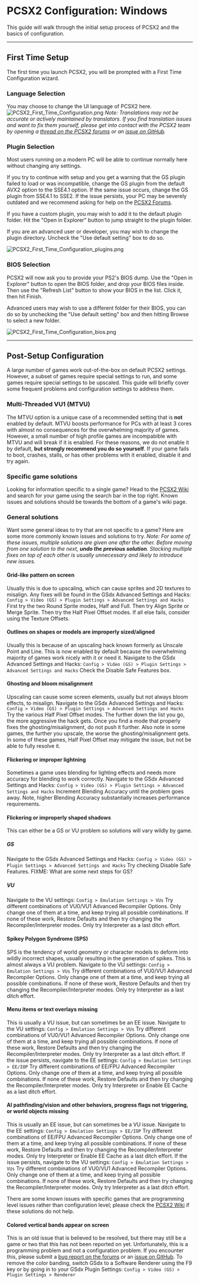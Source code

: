 # PCSX2 Configuration: Windows
This guide will walk through the initial setup process of PCSX2 and the basics of configuration.

---
## First Time Setup
The first time you launch PCSX2, you will be prompted with a First Time Configuration wizard.

### Language Selection
You may choose to change the UI language of PCSX2 here.
![PCSX2_First_Time_Configuration.png](PCSX2_First_Time_Configuration.png)
*Note: Translations may not be accurate or actively maintained by translators. If you find translation issues and want to fix them yourself, please get into contact with the PCSX2 team by opening a [thread on the PCSX2 forums](https://forums.pcsx2.net/) or an [issue on GitHub](https://github.com/PCSX2/pcsx2/issues).*

### Plugin Selection
Most users running on a modern PC will be able to continue normally here without changing any settings.

If you try to continue with setup and you get a warning that the GS plugin failed to load or was incompatible, change the GS plugin from the default AVX2 option to the SSE4.1 option. If the same issue occurs, change the GS plugin from SSE4.1 to SSE2. If the issue persists, your PC may be severely outdated and we recommend asking for help on the [PCSX2 Forums](https://forum.pcsx2.net).

If you have a custom plugin, you may wish to add it to the default plugin folder. Hit the "Open in Explorer" button to jump straight to the plugin folder.

If you are an advanced user or developer, you may wish to change the plugin directory. Uncheck the "Use default setting" box to do so.

![PCSX2_First_Time_Configuration_plugins.png](PCSX2_First_Time_Configuration_plugins.png)

### BIOS Selection
PCSX2 will now ask you to provide your PS2's BIOS dump. Use the "Open in Explorer" button to open the BIOS folder, and drop your BIOS files inside. Then use the "Refresh List" button to show your BIOS in the list. Click it, then hit Finish.

Advanced users may wish to use a different folder for their BIOS, you can do so by unchecking the "Use default setting" box and then hitting Browse to select a new folder.

![PCSX2_First_Time_Configuration_bios.png](PCSX2_First_Time_Configuration_bios.png)

---
## Post-Setup Configuration
A large number of games work out-of-the-box on default PCSX2 settings. However, a subset of games require special settings to run, and some games require special settings to be upscaled. This guide will briefly cover some frequent problems and configuration settings to address them. 

### Multi-Threaded VU1 (MTVU)
The MTVU option is a unique case of a recommended setting that is **not** enabled by default. MTVU boosts performance for PCs with at least 3 cores with almost no consequences for the overwhelming majority of games. However, a small number of high profile games are incompabible with MTVU and will break if it is enabled. For these reasons, we do not enable it by default, **but strongly recommend you do so yourself**. If your game fails to boot, crashes, stalls, or has other problems with it enabled, disable it and try again.

### Specific game solutions
Looking for information specific to a single game? Head to the [PCSX2 Wiki](https://wiki.pcsx2.net/Main_Page) and search for your game using the search bar in the top right. Known issues and solutions should be towards the bottom of a game's wiki page.

### General solutions
Want some general ideas to try that are not specific to a game? Here are some more commonly known issues and solutions to try. 
*Note: For some of these issues, multiple solutions are given one after the other. Before moving from one solution to the next, **undo the previous solution**. Stacking multiple fixes on top of each other is usually unnecessary and likely to introduce new issues.*

#### Grid-like pattern on screen
Usually this is due to upscaling, which can cause sprites and 2D textures to misalign. Any fixes will be found in the GSdx Advanced Settings and Hacks:
`Config > Video (GS) > Plugin Settings > Advanced Settings and Hacks`
First try the two Round Sprite modes, Half and Full. Then try Align Sprite or Merge Sprite. Then try the Half Pixel Offset modes. If all else fails, consider using the Texture Offsets.

#### Outlines on shapes or models are improperly sized/aligned
Usually this is because of an upscaling hack known formerly as Unscale Point and Line. This is now enabled by default because the overwhelming majority of games work nicely with it or need it. Navigate to the GSdx Advanced Settings and Hacks:
`Config > Video (GS) > Plugin Settings > Advanced Settings and Hacks`
Check the Disable Safe Features box.

#### Ghosting and bloom misalignment
Upscaling can cause some screen elements, usually but not always bloom effects, to misalign. Navigate to the GSdx Advanced Settings and Hacks:
`Config > Video (GS) > Plugin Settings > Advanced Settings and Hacks`
Try the various Half Pixel Offset modes. The further down the list you go, the more aggressive the hack gets. Once you find a mode that properly fixes the ghosting/misalignment, do not push it further. Also note in some games, the further you upscale, the worse the ghosting/misalignment gets. In some of these games, Half Pixel Offset may mitigate the issue, but not be able to fully resolve it.

#### Flickering or improper lightning
Sometimes a game uses blending for lighting effects and needs more accuracy for blending to work correctly. Navigate to the GSdx Advanced Settings and Hacks:
`Config > Video (GS) > Plugin Settings > Advanced Settings and Hacks`
Increment Blending Accuracy until the problem goes away. Note, higher Blending Accuracy substantially increases performance requirements.

#### Flickering or improperly shaped shadows
This can either be a GS or VU problem so solutions will vary wildly by game. 

##### GS
Navigate to the GSdx Advanced Settings and Hacks:
`Config > Video (GS) > Plugin Settings > Advanced Settings and Hacks`
Try checking Disable Safe Features. FIXME: What are some next steps for GS?

##### VU
Navigate to the VU settings:
`Config > Emulation Settings > VUs`
Try different combinations of VU0/VU1 Advanced Recompiler Options. Only change one of them at a time, and keep trying all possible combinations. If none of these work, Restore Defaults and then try changing the Recompiler/Interpreter modes. Only try Interpreter as a last ditch effort.

#### Spikey Polygon Syndrome (SPS)
SPS is the tendency of world geometry or character models to deform into wildly incorrect shapes, usually resulting in the generation of spikes. This is almost always a VU problem. Navigate to the VU settings:
`Config > Emulation Settings > VUs`
Try different combinations of VU0/VU1 Advanced Recompiler Options. Only change one of them at a time, and keep trying all possible combinations. If none of these work, Restore Defaults and then try changing the Recompiler/Interpreter modes. Only try Interpreter as a last ditch effort.

#### Menu items or text overlays missing
This is usually a VU issue, but can sometimes be an EE issue. Navigate to the VU settings:
`Config > Emulation Settings > VUs`
Try different combinations of VU0/VU1 Advanced Recompiler Options. Only change one of them at a time, and keep trying all possible combinations. If none of these work, Restore Defaults and then try changing the Recompiler/Interpreter modes. Only try Interpreter as a last ditch effort. If the issue persists, navigate to the EE settings:
`Config > Emulation Settings > EE/IOP`
Try different combinations of EE/FPU Advanced Recompiler Options. Only change one of them at a time, and keep trying all possible combinations. If none of these work, Restore Defaults and then try changing the Recompiler/Interpreter modes. Only try Interpreter or Enable EE Cache as a last ditch effort.

#### AI pathfinding/vision and other behaviors, progress flags not triggering, or world objects missing
This is usually an EE issue, but can sometimes be a VU issue. Navigate to the EE settings:
`Config > Emulation Settings > EE/IOP`
Try different combinations of EE/FPU Advanced Recompiler Options. Only change one of them at a time, and keep trying all possible combinations. If none of these work, Restore Defaults and then try changing the Recompiler/Interpreter modes. Only try Interpreter or Enable EE Cache as a last ditch effort. If the issue persists, navigate to the VU settings:
`Config > Emulation Settings > VUs`
Try different combinations of VU0/VU1 Advanced Recompiler Options. Only change one of them at a time, and keep trying all possible combinations. If none of these work, Restore Defaults and then try changing the Recompiler/Interpreter modes. Only try Interpreter as a last ditch effort.

There are some known issues with specific games that are programming level issues rather than configuration level; please check the [PCSX2 Wiki](https://wiki.pcsx2.net/Main_Page) if these solutions do not help.

#### Colored vertical bands appear on screen
This is an old issue that is believed to be resolved, but there may still be a game or two that this has not been reported on yet. Unfortunately, this is a programming problem and not a configuration problem. If you encounter this, please submit a [bug report on the forums](https://forums.pcsx2.net/Forum-Bug-reporting) or an [issue on GitHub](https://github.com/PCSX2/pcsx2/issues). To remove the color banding, switch GSdx to a Software Renderer using the F9 key or by going in to your GSdx Plugin Settings:
`Config > Video (GS) > Plugin Settings > Renderer`
